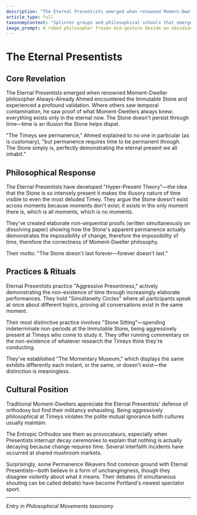 ```yaml
---
description: "The Eternal Presentists emerged when renowned Moment-Dweller philosopher Always-Already Ahmed encountered the Immutable Stone and experienced a profound validation. Where others saw temporal contamination, he saw proof of what Moment-Dwellers always knew: everything exists only in the eternal now. The Stone doesn't persist through time—time is an illusion the Stone helps dispel."
article_type: full
taxonomyContext: "Splinter groups and philosophical schools that emerged in response to the Immutable Stone, challenging both cultures' fundamental beliefs"
image_prompt: A robed philosopher frozen mid-gesture beside an obsidian monolith, surrounded by swirling temporal distortions in muted grays and blacks. Dark fantasy oil painting style with dramatic chiaroscuro lighting, ethereal mist suggesting collapsed time.
---
```



# The Eternal Presentists

## Core Revelation

The Eternal Presentists emerged when renowned Moment-Dweller philosopher Always-Already Ahmed encountered the Immutable Stone and experienced a profound validation. Where others saw temporal contamination, he saw proof of what Moment-Dwellers always knew: everything exists only in the eternal now. The Stone doesn't persist through time—time is an illusion the Stone helps dispel.

"The Timeys see permanence," Ahmed explained to no one in particular (as is customary), "but permanence requires time to be permanent *through*. The Stone simply *is*, perfectly demonstrating the eternal present we all inhabit."

## Philosophical Response

The Eternal Presentists have developed "Hyper-Present Theory"—the idea that the Stone is so intensely present it makes the illusory nature of time visible to even the most deluded Timey. They argue the Stone doesn't exist across moments because moments don't exist; it exists in the only moment there is, which is all moments, which is no moments.

They've created elaborate non-sequential proofs (written simultaneously on dissolving paper) showing how the Stone's apparent permanence actually demonstrates the impossibility of change, therefore the impossibility of time, therefore the correctness of Moment-Dweller philosophy.

Their motto: "The Stone doesn't last forever—forever doesn't last."

## Practices & Rituals

Eternal Presentists practice "Aggressive Presentness," actively demonstrating the non-existence of time through increasingly elaborate performances. They hold "Simultaneity Circles" where all participants speak at once about different topics, proving all conversations exist in the same moment.

Their most distinctive practice involves "Stone Sitting"—spending indeterminate non-periods at the Immutable Stone, being aggressively present at Timeys who come to study it. They offer running commentary on the non-existence of whatever research the Timeys think they're conducting.

They've established "The Momentary Museum," which displays the same exhibits differently each instant, or the same, or doesn't exist—the distinction is meaningless.

## Cultural Position

Traditional Moment-Dwellers appreciate the Eternal Presentists' defense of orthodoxy but find their militancy exhausting. Being aggressively philosophical at Timeys violates the polite mutual ignorance both cultures usually maintain.

The Entropic Orthodox see them as provocateurs, especially when Presentists interrupt decay ceremonies to explain that nothing is actually decaying because change requires time. Several interfaith incidents have occurred at shared mushroom markets.

Surprisingly, some Permanence Weavers find common ground with Eternal Presentists—both believe in a form of unchangingness, though they disagree violently about what it means. Their debates (if simultaneous shouting can be called debate) have become Portland's newest spectator sport.

---
*Entry in Philosophical Movements taxonomy*
